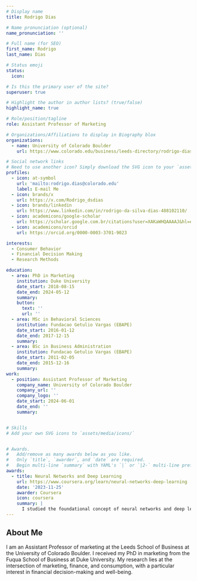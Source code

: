 ```yaml
---
# Display name
title: Rodrigo Dias

# Name pronunciation (optional)
name_pronunciation: ''

# Full name (for SEO)
first_name: Rodrigo
last_name: Dias

# Status emoji
status:
  icon: 

# Is this the primary user of the site?
superuser: true

# Highlight the author in author lists? (true/false)
highlight_name: true

# Role/position/tagline
role: Assistant Professor of Marketing

# Organizations/Affiliations to display in Biography blox
organizations:
  - name: University of Colorado Boulder
    url: https://www.colorado.edu/business/leeds-directory/rodrigo-dias

# Social network links
# Need to use another icon? Simply download the SVG icon to your `assets/media/icons/` folder.
profiles:
  - icon: at-symbol
    url: 'mailto:rodrigo.dias@colorado.edu'
    label: E-mail Me
  - icon: brands/x
    url: https://x.com/Rodrigo_dsdias
  - icon: brands/linkedin
    url: https://www.linkedin.com/in/rodrigo-da-silva-dias-488102110/
  - icon: academicons/google-scholar
    url: https://scholar.google.com.br/citations?user=XAKaWHQAAAAJ&hl=en
  - icon: academicons/orcid
    url: https://orcid.org/0000-0003-3701-9023

interests:
  - Consumer Behavior
  - Financial Decision Making
  - Research Methods

education:
  - area: PhD in Marketing
    institution: Duke University
    date_start: 2018-08-15
    date_end: 2024-05-12
    summary:  
    button:
      text: ''
      url: ''
  - area: MSc in Behavioral Sciences
    institution: Fundacao Getulio Vargas (EBAPE)
    date_start: 2016-01-12
    date_end: 2017-12-15
    summary:
  - area: BSc in Business Administration
    institution: Fundacao Getulio Vargas (EBAPE)
    date_start: 2011-02-05
    date_end: 2015-12-16
    summary:
work:
  - position: Assistant Professor of Marketing
    company_name: University of Colorado Boulder
    company_url: ''
    company_logo: ''
    date_start: 2024-06-01
    date_end: ''
    summary:


# Skills
# Add your own SVG icons to `assets/media/icons/`


# Awards.
#   Add/remove as many awards below as you like.
#   Only `title`, `awarder`, and `date` are required.
#   Begin multi-line `summary` with YAML's `|` or `|2-` multi-line prefix and indent 2 spaces below.
awards:
  - title: Neural Networks and Deep Learning
    url: https://www.coursera.org/learn/neural-networks-deep-learning
    date: '2023-11-25'
    awarder: Coursera
    icon: coursera
    summary: |
      I studied the foundational concept of neural networks and deep learning. By the end, I was familiar with the significant technological trends driving the rise of deep learning; build, train, and apply fully connected deep neural networks; implement efficient (vectorized) neural networks; identify key parameters in a neural network’s architecture; and apply deep learning to your own applications.
---
```


## About Me

I am an Assistant Professor of marketing at the Leeds School of Business at the University of Colorado Boulder. I received my PhD in marketing from the Fuqua School of Business at Duke University. My research lies at the intersection of marketing, finance, and consumption, with a particular interest in financial decision-making and well-being. 
